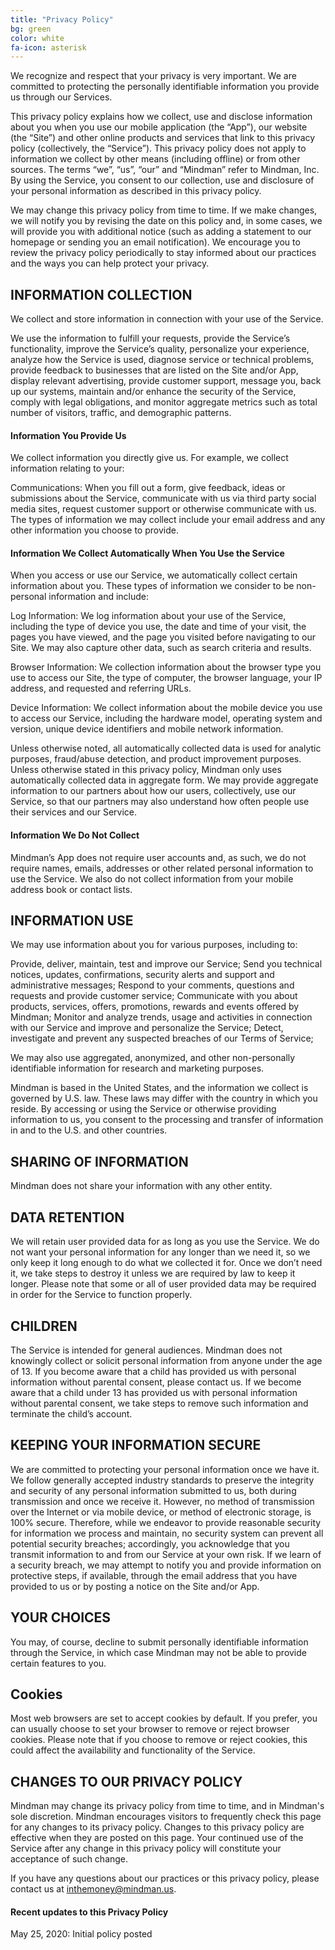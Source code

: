```yaml
---
title: "Privacy Policy"
bg: green
color: white
fa-icon: asterisk
---
```


We recognize and respect that your privacy is very important. We are committed to protecting the personally identifiable information you provide us through our Services.

This privacy policy explains how we collect, use and disclose information about you when you use our mobile application (the “App”), our website (the “Site”) and other online products and services that link to this privacy policy (collectively, the “Service”). This privacy policy does not apply to information we collect by other means (including offline) or from other sources. The terms “we”, “us”, “our” and “Mindman” refer to Mindman, Inc. By using the Service, you consent to our collection, use and disclosure of your personal information as described in this privacy policy.

We may change this privacy policy from time to time. If we make changes, we will notify you by revising the date on this policy and, in some cases, we will provide you with additional notice (such as adding a statement to our homepage or sending you an email notification). We encourage you to review the privacy policy periodically to stay informed about our practices and the ways you can help protect your privacy.

## INFORMATION COLLECTION
We collect and store information in connection with your use of the Service.

We use the information to fulfill your requests, provide the Service’s functionality, improve the Service’s quality, personalize your experience, analyze how the Service is used, diagnose service or technical problems, provide feedback to businesses that are listed on the Site and/or App, display relevant advertising, provide customer support, message you, back up our systems, maintain and/or enhance the security of the Service, comply with legal obligations, and monitor aggregate metrics such as total number of visitors, traffic, and demographic patterns.

#### Information You Provide Us

We collect information you directly give us. For example, we collect information relating to your:

Communications: When you fill out a form, give feedback, ideas or submissions about the Service, communicate with us via third party social media sites, request customer support or otherwise communicate with us. The types of information we may collect include your email address and any other information you choose to provide.

#### Information We Collect Automatically When You Use the Service

When you access or use our Service, we automatically collect certain information about you. These types of information we consider to be non-personal information and include:

Log Information: We log information about your use of the Service, including the type of device you use, the date and time of your visit, the pages you have viewed, and the page you visited before navigating to our Site. We may also capture other data, such as search criteria and results.

Browser Information: We collection information about the browser type you use to access our Site, the type of computer, the browser language, your IP address, and requested and referring URLs.

Device Information: We collect information about the mobile device you use to access our Service, including the hardware model, operating system and version, unique device identifiers and mobile network information.

Unless otherwise noted, all automatically collected data is used for analytic purposes, fraud/abuse detection, and product improvement purposes. Unless otherwise stated in this privacy policy, Mindman only uses automatically collected data in aggregate form. We may provide aggregate information to our partners about how our users, collectively, use our Service, so that our partners may also understand how often people use their services and our Service.

#### Information We Do Not Collect

Mindman’s App does not require user accounts and, as such, we do not require names, emails, addresses or other related personal information to use the Service. We also do not collect information from your mobile address book or contact lists.

## INFORMATION USE
We may use information about you for various purposes, including to:

Provide, deliver, maintain, test and improve our Service; Send you technical notices, updates, confirmations, security alerts and support and administrative messages; Respond to your comments, questions and requests and provide customer service; Communicate with you about products, services, offers, promotions, rewards and events offered by Mindman; Monitor and analyze trends, usage and activities in connection with our Service and improve and personalize the Service; Detect, investigate and prevent any suspected breaches of our Terms of Service;

We may also use aggregated, anonymized, and other non-personally identifiable information for research and marketing purposes.

Mindman is based in the United States, and the information we collect is governed by U.S. law. These laws may differ with the country in which you reside. By accessing or using the Service or otherwise providing information to us, you consent to the processing and transfer of information in and to the U.S. and other countries.

## SHARING OF INFORMATION
Mindman does not share your information with any other entity.

## DATA RETENTION
We will retain user provided data for as long as you use the Service. We do not want your personal information for any longer than we need it, so we only keep it long enough to do what we collected it for. Once we don’t need it, we take steps to destroy it unless we are required by law to keep it longer. Please note that some or all of user provided data may be required in order for the Service to function properly.

## CHILDREN
The Service is intended for general audiences. Mindman does not knowingly collect or solicit personal information from anyone under the age of 13. If you become aware that a child has provided us with personal information without parental consent, please contact us. If we become aware that a child under 13 has provided us with personal information without parental consent, we take steps to remove such information and terminate the child’s account.

## KEEPING YOUR INFORMATION SECURE
We are committed to protecting your personal information once we have it. We follow generally accepted industry standards to preserve the integrity and security of any personal information submitted to us, both during transmission and once we receive it. However, no method of transmission over the Internet or via mobile device, or method of electronic storage, is 100% secure. Therefore, while we endeavor to provide reasonable security for information we process and maintain, no security system can prevent all potential security breaches; accordingly, you acknowledge that you transmit information to and from our Service at your own risk. If we learn of a security breach, we may attempt to notify you and provide information on protective steps, if available, through the email address that you have provided to us or by posting a notice on the Site and/or App.

## YOUR CHOICES
You may, of course, decline to submit personally identifiable information through the Service, in which case Mindman may not be able to provide certain features to you.

## Cookies

Most web browsers are set to accept cookies by default. If you prefer, you can usually choose to set your browser to remove or reject browser cookies. Please note that if you choose to remove or reject cookies, this could affect the availability and functionality of the Service.

## CHANGES TO OUR PRIVACY POLICY
Mindman may change its privacy policy from time to time, and in Mindman's sole discretion. Mindman encourages visitors to frequently check this page for any changes to its privacy policy. Changes to this privacy policy are effective when they are posted on this page. Your continued use of the Service after any change in this privacy policy will constitute your acceptance of such change.

If you have any questions about our practices or this privacy policy, please contact us at inthemoney@mindman.us.

#### Recent updates to this Privacy Policy
May 25, 2020: Initial policy posted
